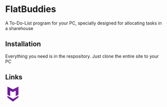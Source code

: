 # FlatBuddies
A To-Do-List program for your PC, specially designed for allocating tasks in a sharehouse
## Installation
Everything you need is in the respository. Just clone the entire site to your PC
## Links
![github site](https://github.com/adam-p/markdown-here/raw/master/src/common/images/icon48.png "Logo Title Text 1")


